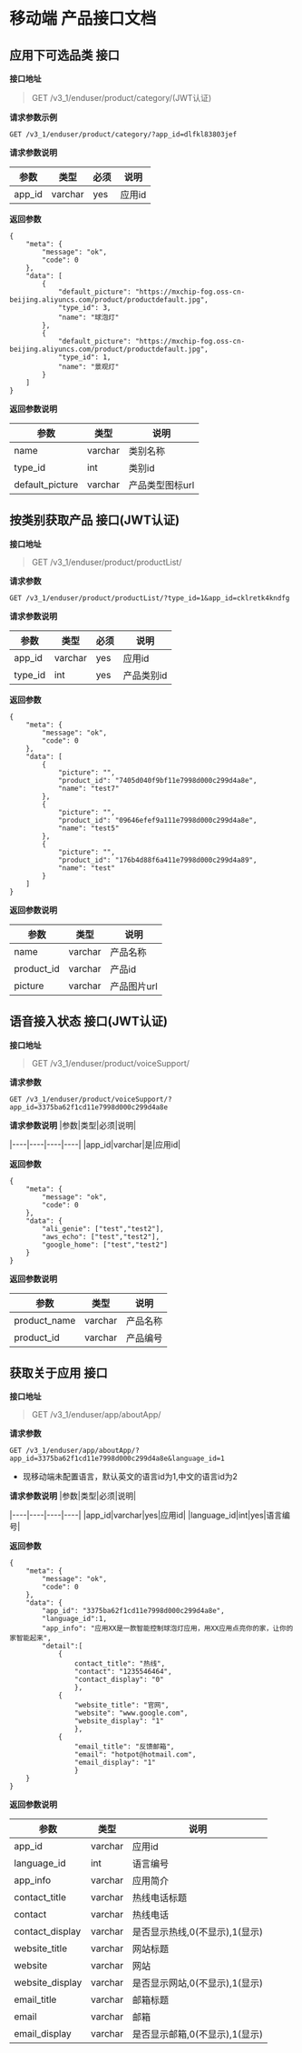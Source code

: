 # 移动端 产品接口文档

## 应用下可选品类 接口
**接口地址**

> GET /v3_1/enduser/product/category/(JWT认证)
 
 **请求参数示例**
 ```
GET /v3_1/enduser/product/category/?app_id=dlfkl83803jef

```

**请求参数说明**

| 参数 | 类型 | 必须 | 说明 |
| ---- | ---- | ---- | ---- |
|app_id|varchar|yes|应用id|

**返回参数**
```
{
    "meta": {
        "message": "ok",
        "code": 0
    },
    "data": [
        {
            "default_picture": "https://mxchip-fog.oss-cn-beijing.aliyuncs.com/product/productdefault.jpg",
            "type_id": 3,
            "name": "球泡灯"
        },
        {
            "default_picture": "https://mxchip-fog.oss-cn-beijing.aliyuncs.com/product/productdefault.jpg",
            "type_id": 1,
            "name": "景观灯"
        }
    ]
}
```

**返回参数说明**

|参数|类型|说明|
|----|----|----|
|name|varchar|类别名称|
|type_id|int|类别id|
|default_picture|varchar|产品类型图标url|


## 按类别获取产品 接口(JWT认证)
**接口地址**
> GET /v3_1/enduser/product/productList/

**请求参数**
```
GET /v3_1/enduser/product/productList/?type_id=1&app_id=cklretk4kndfg
```

**请求参数说明**

|参数|类型|必须|说明|
|----|----|----|----|
|app_id|varchar|yes|应用id|
|type_id|int|yes|产品类别id|

**返回参数**
```
{
    "meta": {
        "message": "ok",
        "code": 0
    },
    "data": [
        {
            "picture": "",
            "product_id": "7405d040f9bf11e7998d000c299d4a8e",
            "name": "test7"
        },
        {
            "picture": "",
            "product_id": "09646efef9a111e7998d000c299d4a8e",
            "name": "test5"
        },
        {
            "picture": "",
            "product_id": "176b4d88f6a411e7998d000c299d4a89",
            "name": "test"
        }
    ]
}

```

**返回参数说明**

|参数|类型|说明|
|----|----|----|
|name|varchar|产品名称|
|product_id|varchar|产品id|
|picture|varchar|产品图片url|


## 语音接入状态 接口(JWT认证)
**接口地址**
> GET /v3_1/enduser/product/voiceSupport/

**请求参数**
```
GET /v3_1/enduser/product/voiceSupport/?app_id=3375ba62f1cd11e7998d000c299d4a8e

```

**请求参数说明**
|参数|类型|必须|说明|

|----|----|----|----|
|app_id|varchar|是|应用id|


**返回参数**
```
{
    "meta": {
        "message": "ok",
        "code": 0
    },
    "data": {
        "ali_genie": ["test","test2"],
        "aws_echo": ["test","test2"],
        "google_home": ["test","test2"]
    }
}

```

**返回参数说明**

|参数|类型|说明|
|----|----|----|
|product_name|varchar|产品名称|
|product_id|varchar|产品编号|


## 获取关于应用 接口
**接口地址**
> GET /v3_1/enduser/app/aboutApp/

**请求参数**
```
GET /v3_1/enduser/app/aboutApp/?app_id=3375ba62f1cd11e7998d000c299d4a8e&language_id=1

```
* 现移动端未配置语言，默认英文的语言id为1,中文的语言id为2

**请求参数说明**
|参数|类型|必须|说明|

|----|----|----|----|
|app_id|varchar|yes|应用id|
|language_id|int|yes|语言编号|

**返回参数**
```
{
    "meta": {
        "message": "ok",
        "code": 0
    },
    "data": {
        "app_id": "3375ba62f1cd11e7998d000c299d4a8e",
        "language_id":1,
        "app_info": "应用XX是一款智能控制球泡灯应用，用XX应用点亮你的家，让你的家智能起来",
        "detail":[
            {
                contact_title": "热线",
                "contact": "1235546464",
                "contact_display": "0"
                },
            {    
                "website_title": "官网",
                "website": "www.google.com",
                "website_display": "1"
                },
            {
                "email_title": "反馈邮箱",
                "email": "hotpot@hotmail.com",
                "email_display": "1"
                }  
    }
}

```

**返回参数说明**

|参数|类型|说明|
|----|----|----|
|app_id|varchar|应用id|
|language_id|int|语言编号|
|app_info|varchar|应用简介|
|contact_title|varchar|热线电话标题|
|contact|varchar|热线电话|
|contact_display|varchar|是否显示热线,0(不显示),1(显示)|
|website_title|varchar|网站标题|
|website|varchar|网站|
|website_display|varchar|是否显示网站,0(不显示),1(显示)|
|email_title|varchar|邮箱标题|
|email|varchar|邮箱|
|email_display|varchar|是否显示邮箱,0(不显示),1(显示)|

